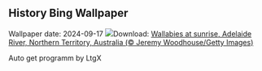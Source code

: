 ## History Bing Wallpaper
Wallpaper date: 2024-09-17
![](https://www.bing.com/th?id=OHR.SunriseWallabies_EN-US5210230008_UHD.jpg&w=1000)Download: [Wallabies at sunrise, Adelaide River, Northern Territory, Australia (© Jeremy Woodhouse/Getty Images)](https://www.bing.com/th?id=OHR.SunriseWallabies_EN-US5210230008_UHD.jpg)

Auto get programm by LtgX
